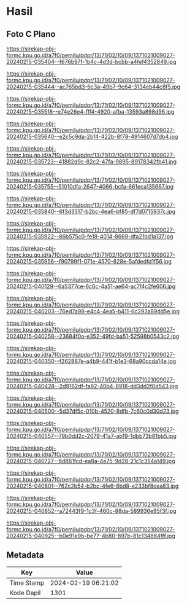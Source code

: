 # Hasil

## Foto C Plano

https://sirekap-obj-formc.kpu.go.id/a7f0/pemilu/pdpr/13/71/02/10/09/1371021009027-20240215-035404--f676b97f-1b4c-4d3d-bcbb-a4fef4352849.jpg

https://sirekap-obj-formc.kpu.go.id/a7f0/pemilu/pdpr/13/71/02/10/09/1371021009027-20240215-035444--ac765bd3-6c3a-49b7-9c64-3134eb44c8f5.jpg

https://sirekap-obj-formc.kpu.go.id/a7f0/pemilu/pdpr/13/71/02/10/09/1371021009027-20240215-035518--e74e26e4-fff4-4920-afba-13593a898d96.jpg

https://sirekap-obj-formc.kpu.go.id/a7f0/pemilu/pdpr/13/71/02/10/09/1371021009027-20240215-035640--e2c5c9da-2bf4-422b-8f78-4914607d7db4.jpg

https://sirekap-obj-formc.kpu.go.id/a7f0/pemilu/pdpr/13/71/02/10/09/1371021009027-20240215-035723--41882d9c-82c2-47fa-9895-89178342fb41.jpg

https://sirekap-obj-formc.kpu.go.id/a7f0/pemilu/pdpr/13/71/02/10/09/1371021009027-20240215-035755--51010dfa-2647-4066-bcfa-661eca135667.jpg

https://sirekap-obj-formc.kpu.go.id/a7f0/pemilu/pdpr/13/71/02/10/09/1371021009027-20240215-035840--6f3d3517-b2bc-4ea6-bf85-df7d0715937c.jpg

https://sirekap-obj-formc.kpu.go.id/a7f0/pemilu/pdpr/13/71/02/10/09/1371021009027-20240215-035922--86b575c0-fe18-4014-8669-dfa21bd1a137.jpg

https://sirekap-obj-formc.kpu.go.id/a7f0/pemilu/pdpr/13/71/02/10/09/1371021009027-20240215-035956--f90799f1-071e-4570-828e-5afdedfd1f56.jpg

https://sirekap-obj-formc.kpu.go.id/a7f0/pemilu/pdpr/13/71/02/10/09/1371021009027-20240215-040129--6a5377ce-6c6c-4a51-ae64-ac7f4c2fe606.jpg

https://sirekap-obj-formc.kpu.go.id/a7f0/pemilu/pdpr/13/71/02/10/09/1371021009027-20240215-040203--76ed7a98-e4c4-4ea5-b411-6c293a89dd5e.jpg

https://sirekap-obj-formc.kpu.go.id/a7f0/pemilu/pdpr/13/71/02/10/09/1371021009027-20240215-040258--23684f0a-e352-49fd-ba51-52598b0543c2.jpg

https://sirekap-obj-formc.kpu.go.id/a7f0/pemilu/pdpr/13/71/02/10/09/1371021009027-20240215-040350--f262887e-a4b9-441f-b1e3-68a90ccda14e.jpg

https://sirekap-obj-formc.kpu.go.id/a7f0/pemilu/pdpr/13/71/02/10/09/1371021009027-20240215-040428--2d9162df-fa92-40b4-8918-dd3dd2f0d543.jpg

https://sirekap-obj-formc.kpu.go.id/a7f0/pemilu/pdpr/13/71/02/10/09/1371021009027-20240215-040500--5d37df5c-010b-4520-8dfb-7c60c0d30d23.jpg

https://sirekap-obj-formc.kpu.go.id/a7f0/pemilu/pdpr/13/71/02/10/09/1371021009027-20240215-040557--79b0dd2c-2079-41a7-ab19-1dbb73b81bb5.jpg

https://sirekap-obj-formc.kpu.go.id/a7f0/pemilu/pdpr/13/71/02/10/09/1371021009027-20240215-040727--6d861fcd-ea8a-4e75-9d28-21c1c354a149.jpg

https://sirekap-obj-formc.kpu.go.id/a7f0/pemilu/pdpr/13/71/02/10/09/1371021009027-20240215-040801--762c2b54-b2bc-4fe6-8bd8-e233bf8cea83.jpg

https://sirekap-obj-formc.kpu.go.id/a7f0/pemilu/pdpr/13/71/02/10/09/1371021009027-20240215-040852--a72443f9-1c3f-460c-88da-589936e95f3f.jpg

https://sirekap-obj-formc.kpu.go.id/a7f0/pemilu/pdpr/13/71/02/10/09/1371021009027-20240215-040925--b0e91e9b-be77-4b80-897b-81c134864fff.jpg


## Metadata

| Key        | Value               |
| ---------- | ------------------- |
| Time Stamp | 2024-02-19 06:21:02 |
| Kode Dapil | 1301                |



